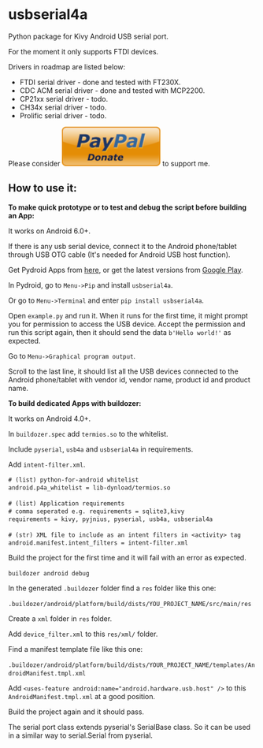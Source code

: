 # usbserial4a
Python package for Kivy Android USB serial port.

For the moment it only supports FTDI devices.

Drivers in roadmap are listed below:
* FTDI serial driver - done and tested with FT230X.
* CDC ACM serial driver - done and tested with MCP2200.
* CP21xx serial driver - todo.
* CH34x serial driver - todo.
* Prolific serial driver - todo.

Please consider [![Paypal Donate](https://github.com/jacklinquan/images/blob/master/paypal_donate_button_200x80.png)](https://www.paypal.me/jacklinquan) to support me.

## How to use it:
**To make quick prototype or to test and debug the script before building an App:**

It works on Android 6.0+.

If there is any usb serial device, connect it to the Android phone/tablet through USB OTG cable (It's needed for Android USB host function). 

Get Pydroid Apps from [here](https://github.com/jacklinquan/Pydroid_Apks), or get the latest versions from [Google Play](https://play.google.com/store/apps).

In Pydroid, go to `Menu->Pip` and install `usbserial4a`.

Or go to `Menu->Terminal` and enter `pip install usbserial4a`.

Open `example.py` and run it. When it runs for the first time, it might prompt you for permission to access the USB device. Accept the permission and run this script again, then it should send the data `b'Hello world!'` as expected.

Go to `Menu->Graphical program output`.

Scroll to the last line, it should list all the USB devices connected to the Android phone/tablet with vendor id, vendor name, product id and product name.

**To build dedicated Apps with buildozer:**

It works on Android 4.0+.

In `buildozer.spec` add `termios.so` to the whitelist.

Include `pyserial`, `usb4a` and `usbserial4a` in requirements.

Add `intent-filter.xml`.

```
# (list) python-for-android whitelist
android.p4a_whitelist = lib-dynload/termios.so

# (list) Application requirements
# comma seperated e.g. requirements = sqlite3,kivy
requirements = kivy, pyjnius, pyserial, usb4a, usbserial4a

# (str) XML file to include as an intent filters in <activity> tag
android.manifest.intent_filters = intent-filter.xml 
```

Build the project for the first time and it will fail with an error as expected.

`buildozer android debug`

In the generated  `.buildozer` folder find a `res` folder like this one:

`.buildozer/android/platform/build/dists/YOU_PROJECT_NAME/src/main/res`

Create a `xml` folder in `res` folder.

Add `device_filter.xml` to this `res/xml/` folder.

Find a manifest template file like this one:

`.buildozer/android/platform/build/dists/YOUR_PROJECT_NAME/templates/AndroidManifest.tmpl.xml`

Add  `<uses-feature android:name="android.hardware.usb.host" />`  to this `AndroidManifest.tmpl.xml` at a good position.

Build the project again and it should pass.

The serial port class extends pyserial's SerialBase class. So it can be used in a similar way to serial.Serial from pyserial.
